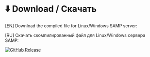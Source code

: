 # ⬇️ Download / Скачать

[EN] Download the compiled file for Linux/Windows SAMP server:

[RU] Скачать скомпилированный файл для Linux/Windows сервера SAMP:

[![GitHub Release](https://img.shields.io/github/v/release/atomlin-git/srv-crashfix?sort=date&display_name=release&style=flat-square)](https://github.com/atomlin-git/srv-crashfix/releases/latest)
